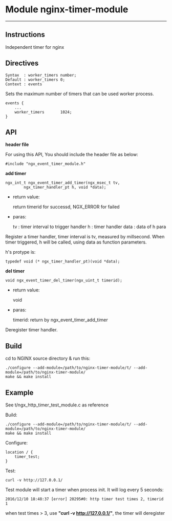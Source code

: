 # Module nginx-timer-module
---
## Instructions

Independent timer for nginx

## Directives

	Syntax  : worker_timers number;
	Default : worker_timers 0;
	Context : events

Sets the maximum number of timers that can be used worker process.

	events {
		...
		worker_timers       1024;
	}

## API

**header file**

For using this API, You should include the header file as below:

	#include "ngx_event_timer_module.h"

**add timer**

	ngx_int_t ngx_event_timer_add_timer(ngx_msec_t tv,
	        ngx_timer_handler_pt h, void *data);

- return value:

	return timerid for successd, NGX_ERROR for failed

- paras:

	tv   : timer interval to trigger handler
	h    : timer handler
	data : data of h para

Register a timer handler, timer interval is tv, measured by millsecond. When timer triggered, h will be called, using data as function parameters.

h's protype is:

	typedef void (* ngx_timer_handler_pt)(void *data);

**del timer**

	void ngx_event_timer_del_timer(ngx_uint_t timerid);

- return value:

	void

- paras:

	timerid: return by ngx_event_timer_add_timer

Deregister timer handler.

## Build

cd to NGINX source directory & run this:

	./configure --add-module=/path/to/nginx-timer-module/t/ --add-module=/path/to/nginx-timer-module/
	make && make install

## Example

See t/ngx_http_timer_test_module.c as reference

Build:

	./configure --add-module=/path/to/nginx-timer-module/t/ --add-module=/path/to/nginx-timer-module/
	make && make install

Configure:

	location / {
		timer_test;
	}

Test:

	curl -v http://127.0.0.1/

Test module will start a timer when process init. It will log every 5 seconds:

	2016/12/10 18:48:37 [error] 20295#0: http timer test times 2, timerid 1

when test times > 3, use **"curl -v http://127.0.0.1/"**, the timer will deregister
